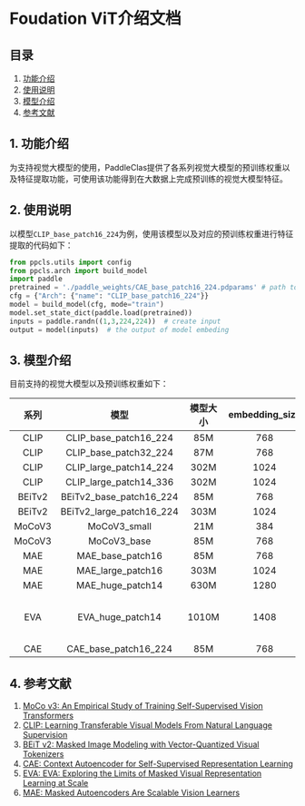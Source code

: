 # Foudation ViT介绍文档

## 目录

1. [功能介绍](#1-功能介绍)
2. [使用说明](#2-使用说明)
3. [模型介绍](#3-模型介绍)
4. [参考文献](#4-参考文献)

## 1. 功能介绍

为支持视觉大模型的使用，PaddleClas提供了各系列视觉大模型的预训练权重以及特征提取功能，可使用该功能得到在大数据上完成预训练的视觉大模型特征。

## 2. 使用说明

以模型`CLIP_base_patch16_224`为例，使用该模型以及对应的预训练权重进行特征提取的代码如下：

```python
from ppcls.utils import config
from ppcls.arch import build_model
import paddle
pretrained = './paddle_weights/CAE_base_patch16_224.pdparams' # path to pretrained weight
cfg = {"Arch": {"name": "CLIP_base_patch16_224"}}
model = build_model(cfg, mode="train")
model.set_state_dict(paddle.load(pretrained))
inputs = paddle.randn((1,3,224,224))  # create input
output = model(inputs)  # the output of model embeding
```

## 3. 模型介绍

目前支持的视觉大模型以及预训练权重如下：

|  系列  |           模型           | 模型大小 | embedding_size |                   预训练数据集                   |
| :----: | :----------------------: | :------: | :------------: | :----------------------------------------------: |
|  CLIP  |  CLIP_base_patch16_224   |   85M    |      768       |                       WIT                        |
|  CLIP  |  CLIP_base_patch32_224   |   87M    |      768       |                       WIT                        |
|  CLIP  |  CLIP_large_patch14_224  |   302M   |      1024      |                       WIT                        |
|  CLIP  |  CLIP_large_patch14_336  |   302M   |      1024      |                       WIT                        |
| BEiTv2 | BEiTv2_base_patch16_224  |   85M    |      768       |                   ImageNet-1k                    |
| BEiTv2 | BEiTv2_large_patch16_224 |   303M   |      1024      |                   ImageNet-1k                    |
| MoCoV3 |       MoCoV3_small       |   21M    |      384       |                   ImageNet-1k                    |
| MoCoV3 |       MoCoV3_base        |   85M    |      768       |                   ImageNet-1k                    |
|  MAE   |     MAE_base_patch16     |   85M    |      768       |                   ImageNet-1k                    |
|  MAE   |    MAE_large_patch16     |   303M   |      1024      |                   ImageNet-1k                    |
|  MAE   |     MAE_huge_patch14     |   630M   |      1280      |                   ImageNet-1k                    |
|  EVA   |     EVA_huge_patch14     |  1010M   |      1408      | ImageNet-21k, CC12M,   CC2M, Object365,COCO, ADE |
|  CAE   |   CAE_base_patch16_224   |   85M    |      768       |                   ImageNet-1k                    |

## 4. 参考文献

1. [MoCo v3: An Empirical Study of Training Self-Supervised Vision Transformers](https://arxiv.org/pdf/2104.02057.pdf)
2. [CLIP: Learning Transferable Visual Models From Natural Language Supervision](https://arxiv.org/abs/2103.00020)
3. [BEiT v2: Masked Image Modeling with Vector-Quantized Visual Tokenizers](https://arxiv.org/abs/2208.06366)
4. [CAE: Context Autoencoder for Self-Supervised Representation Learning](https://arxiv.org/abs/2202.03026)
5. [EVA: EVA: Exploring the Limits of Masked Visual Representation Learning at Scale](https://paperswithcode.com/paper/eva-exploring-the-limits-of-masked-visual)
6. [MAE: Masked Autoencoders Are Scalable Vision Learners](https://paperswithcode.com/paper/masked-autoencoders-are-scalable-vision)